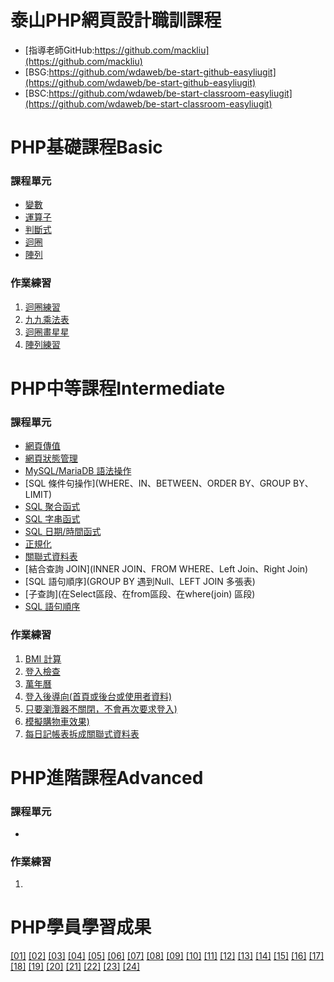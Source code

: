 # 泰山PHP網頁設計職訓課程
* [指導老師GitHub:https://github.com/mackliu](https://github.com/mackliu)
* [BSG:https://github.com/wdaweb/be-start-github-easyliugit](https://github.com/wdaweb/be-start-github-easyliugit)
* [BSC:https://github.com/wdaweb/be-start-classroom-easyliugit](https://github.com/wdaweb/be-start-classroom-easyliugit)

# PHP基礎課程Basic

### 課程單元

* [變數](index.php)
* [運算子](operator.php)
* [判斷式](flow.php)
* [迴圈](loop.php)
* [陣列](array.php)

### 作業練習

1. [迴圈練習](pra01.php)
2. [九九乘法表](pra02.php)
3. [迴圈畫星星](pra03.php)
4. [陣列練習](pra04.php)

# PHP中等課程Intermediate

### 課程單元

* [網頁傳值](GET、POST)
* [網頁狀態管理](COOKIE、SESSION)
* [MySQL/MariaDB 語法操作](INSERT、UPDATE、DELETE、SELECT)
* [SQL 條件句操作](WHERE、IN、BETWEEN、ORDER BY、GROUP BY、LIMIT)
* [SQL 聚合函式](AVG、COUNT、MAX、MIN、SUM)
* [SQL 字串函式](SUBSTRING、LENGTH、CONCAT、GROUP_CONCAT)
* [SQL 日期/時間函式](NOW、DATEDIFF、CURRENT_DATE)
* [正規化](第一正規化、第二正規化、第三正規化)
* [關聯式資料表](一對一、一對多、多對多)
* [結合查詢 JOIN](INNER JOIN、FROM WHERE、Left Join、Right Join)
* [SQL 語句順序](GROUP BY 遇到Null、LEFT JOIN 多張表)
* [子查詢](在Select區段、在from區段、在where(join) 區段)
* [SQL 語句順序](書寫SQL、執行SQL)
### 作業練習

1. [BMI 計算](from/bmi.php、bmi_post.html、bmi_single-bmi.php)
2. [登入檢查](login/login.php)
3. [萬年曆](calendar/index.php)
4. [登入後導向(首頁或後台或使用者資料)](cookie\index.php、session\index.php)
5. [只要瀏灠器不關閉，不會再次要求登入)](cookie\index.php、session\index.php)
6. [模擬購物車效果)](cookie_session\cart.php)
7. [每日記帳表拆成關聯式資料表](db\index.php)

# PHP進階課程Advanced
### 課程單元

*
### 作業練習

1.
# PHP學員學習成果
[[01]](http://220.128.133.15/s1110201) [[02]](http://220.128.133.15/s1110202) [[03]](http://220.128.133.15/s1110203) [[04]](http://220.128.133.15/s1110204) [[05]](http://220.128.133.15/s1110205) [[06]](http://220.128.133.15/s1110206) [[07]](http://220.128.133.15/s1110207) [[08]](http://220.128.133.15/s1110208) [[09]](http://220.128.133.15/s1110209) [[10]](http://220.128.133.15/s1110210)
[[11]](http://220.128.133.15/s1110211) [[12]](http://220.128.133.15/s1110212) [[13]](http://220.128.133.15/s1110213) [[14]](http://220.128.133.15/s1110214) [[15]](http://220.128.133.15/s1110215) [[16]](http://220.128.133.15/s1110216) [[17]](http://220.128.133.15/s1110217) [[18]](http://220.128.133.15/s1110218) [[19]](http://220.128.133.15/s1110219) [[20]](http://220.128.133.15/s1110220)
[[21]](http://220.128.133.15/s1110221) [[22]](http://220.128.133.15/s1110222) [[23]](http://220.128.133.15/s1110223) [[24]](http://220.128.133.15/s1110224)
